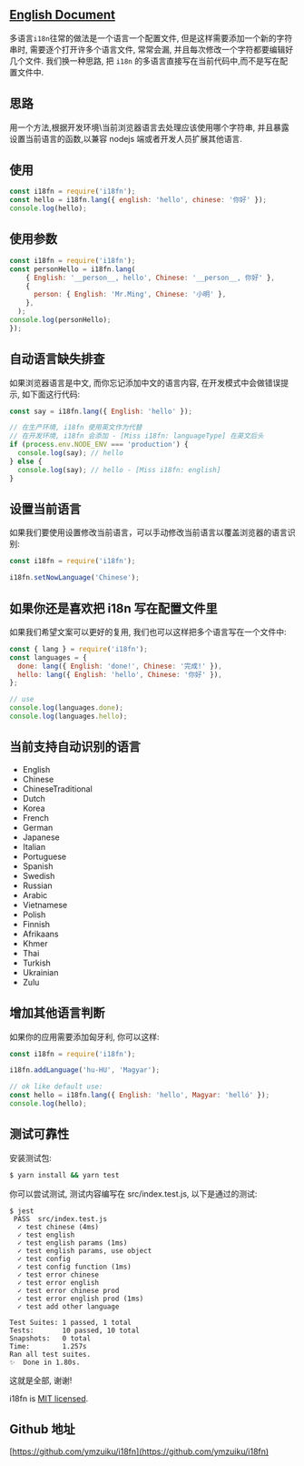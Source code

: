 ## [English Document](./README.md)

多语言`i18n`往常的做法是一个语言一个配置文件, 但是这样需要添加一个新的字符串时, 需要逐个打开许多个语言文件, 常常会漏, 并且每次修改一个字符都要编辑好几个文件.
我们换一种思路, 把 `i18n` 的多语言直接写在当前代码中,而不是写在配置文件中.

## 思路

用一个方法,根据开发环境\当前浏览器语言去处理应该使用哪个字符串, 并且暴露设置当前语言的函数,以兼容 nodejs 端或者开发人员扩展其他语言.

## 使用

```js
const i18fn = require('i18fn');
const hello = i18fn.lang({ english: 'hello', chinese: '你好' });
console.log(hello);
```

## 使用参数

```js
const i18fn = require('i18fn');
const personHello = i18fn.lang(
    { English: '__person__, hello', Chinese: '__person__, 你好' },
    {
      person: { English: 'Mr.Ming', Chinese: '小明' },
    },
  );
console.log(personHello);
});
```

## 自动语言缺失排查

如果浏览器语言是中文, 而你忘记添加中文的语言内容, 在开发模式中会做错误提示, 如下面这行代码:

```js
const say = i18fn.lang({ English: 'hello' });

// 在生产环境, i18fn 使用英文作为代替
// 在开发环境, i18fn 会添加 - [Miss i18fn: languageType] 在英文后头
if (process.env.NODE_ENV === 'production') {
  console.log(say); // hello
} else {
  console.log(say); // hello - [Miss i18fn: english]
}
```

## 设置当前语言

如果我们要使用设置修改当前语言，可以手动修改当前语言以覆盖浏览器的语言识别:

```js
const i18fn = require('i18fn');

i18fn.setNowLanguage('Chinese');
```

## 如果你还是喜欢把 i18n 写在配置文件里

如果我们希望文案可以更好的复用, 我们也可以这样把多个语言写在一个文件中:

```js
const { lang } = require('i18fn');
const languages = {
  done: lang({ English: 'done!', Chinese: '完成!' }),
  hello: lang({ English: 'hello', Chinese: '你好' }),
};

// use
console.log(languages.done);
console.log(languages.hello);
```

## 当前支持自动识别的语言

- English
- Chinese
- ChineseTraditional
- Dutch
- Korea
- French
- German
- Japanese
- Italian
- Portuguese
- Spanish
- Swedish
- Russian
- Arabic
- Vietnamese
- Polish
- Finnish
- Afrikaans
- Khmer
- Thai
- Turkish
- Ukrainian
- Zulu

## 增加其他语言判断

如果你的应用需要添加匈牙利, 你可以这样:

```js
const i18fn = require('i18fn');

i18fn.addLanguage('hu-HU', 'Magyar');

// ok like default use:
const hello = i18fn.lang({ English: 'hello', Magyar: 'helló' });
console.log(hello);
```

## 测试可靠性

安装测试包:

```sh
$ yarn install && yarn test
```

你可以尝试测试, 测试内容编写在 src/index.test.js, 以下是通过的测试:

```
$ jest
 PASS  src/index.test.js
  ✓ test chinese (4ms)
  ✓ test english
  ✓ test english params (1ms)
  ✓ test english params, use object
  ✓ test config
  ✓ test config function (1ms)
  ✓ test error chinese
  ✓ test error english
  ✓ test error chinese prod
  ✓ test error english prod (1ms)
  ✓ test add other language

Test Suites: 1 passed, 1 total
Tests:       10 passed, 10 total
Snapshots:   0 total
Time:        1.257s
Ran all test suites.
✨  Done in 1.80s.
```

这就是全部, 谢谢!

i18fn is [MIT licensed](./LICENSE).

## Github 地址

[https://github.com/ymzuiku/i18fn](https://github.com/ymzuiku/i18fn)
